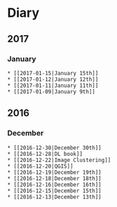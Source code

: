 
# Diary

## 2017

### January
    * [[2017-01-15|January 15th]]
    * [[2017-01-12|January 12th]]
    * [[2017-01-11|January 11th]]
    * [[2017-01-09|January 9th]]

## 2016

### December
    * [[2016-12-30|December 30th]]
    * [[2016-12-28|DL book]]
    * [[2016-12-22|Image Clustering]]
    * [[2016-12-20|QGIS]]
    * [[2016-12-19|December 19th]]
    * [[2016-12-18|December 18th]]
    * [[2016-12-16|December 16th]]
    * [[2016-12-15|December 15th]]
    * [[2016-12-13|December 13th]]
